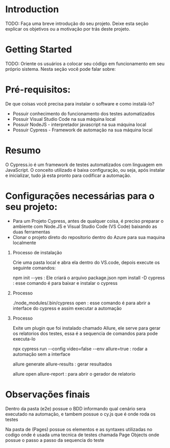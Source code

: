# Introduction 
TODO: Faça uma breve introdução do seu projeto. Deixe esta seção explicar os objetivos ou a motivação por trás deste projeto. 

# Getting Started
TODO: Oriente os usuários a colocar seu código em funcionamento em seu próprio sistema. Nesta seção você pode falar sobre:

# Pré-requisitos:
De que coisas você precisa para instalar o software e como instalá-lo?
- Possuir conhecimento do funcionamento dos testes automatizados
- Possuir Visual Studio Code na sua máquina local
- Possuir NodeJS - interpretador javascript na sua máquina local
- Possuir Cypress - Framework de automação na sua máquina local

# Resumo 
O Cypress.io é um framework de testes automatizados com linguagem em JavaScript. O conceito utilizado é baixa configuração, ou seja, após instalar e inicializar, tudo já esta pronto para codificar a automação. 


# Configurações necessárias para o seu projeto:

- Para um Projeto Cypress, antes de qualquer coisa, é preciso preparar o ambiente com Node.JS e Visual Studio Code (VS Code)
  baixando as duas ferramentas 
- Clonar o projeto direto do repositorio dentro do Azure para sua maquina localmente 


1. Processo de instalação

    Crie uma pasta local e abra ela dentro do VS.code, depois execute os seguinte comandos:

     npm init --yes : Ele criará o arquivo package.json
     npm install -D cypress : esse comando é para baixar e instalar o cypress


2. Processo

     ./node_modules/.bin/cypress open : esse comando é para abrir a interface do cypress e assim executar a automação


3. Processo

     Exite um plugin que foi instalado chamado Allure, ele serve para gerar os relatorios dos testes, essa é a sequencia de comandos para pode executa-lo

     npx cypress run --config video=false --env allure=true : rodar a automação sem a interface 

     allure generate allure-results : gerar resultados
    
     allure open allure-report : para abrir o gerador de relatorio


# Observações finais

Dentro da pasta (e2e) possue o BDD informando qual cenário sera executado na automação, e tambem possue o cy.js
que é onde roda os testes

Na pasta de (Pages) possue os elementos e as syntaxes utilizadas no codigo onde é usada uma tecnica de testes 
chamada Page Objects onde possue o passo a passo da sequencia do teste
